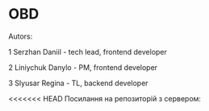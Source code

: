 # OBD
Autors:

1 Serzhan Daniil - tech lead, frontend developer

2 Liniychuk Danylo - PM, frontend developer

3 Slyusar Regina - TL, backend developer

<<<<<<< HEAD Посилання на репозиторій з сервером: 
